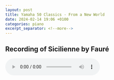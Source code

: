 ```yaml
---
layout: post
title: Yamaha 50 Classics - From a New World
date: 2024-02-14 19:06 +0100
categories: piano
excerpt_separator: <!--more-->
---
```


<section>
<h1>Recording of Sicilienne by Fauré</h1>
<!--more-->

<audio controls>
  <source src="https://arsiteblobuks.blob.core.windows.net/audio/yam-50/13-sicilienne-faure.mp3" type="audio/mp3">
  Your browser does not support the audio element.
</audio>

</section>
